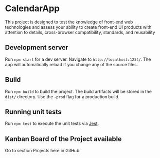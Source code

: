 # CalendarApp
This project is designed to test the knowledge of front-end web technologies and assess your ability to create front-end UI products with attention to details, cross-browser compatibility, standards, and reusability

## Development server

Run `npm start` for a dev server. Navigate to `http://localhost:1234/`. The app will automatically reload if you change any of the source files.

## Build

Run `npm build` to build the project. The build artifacts will be stored in the `dist/` directory. Use the `-prod` flag for a production build.

## Running unit tests

Run `npm test` to execute the unit tests via [Jest](https://github.com/facebook/jest).

## Kanban Board of the Project available

Go to section Projects here in GitHub.
